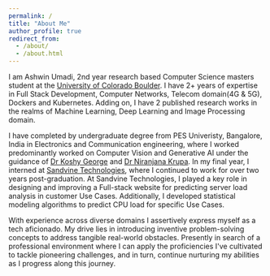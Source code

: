 ```yaml
---
permalink: /
title: "About Me"
author_profile: true
redirect_from: 
  - /about/
  - /about.html
---
```

I am Ashwin Umadi, 2nd year research based Computer Science masters student at the <a href="https://www.colorado.edu/">University of Colorado Boulder</a>. I have 2+ years of expertise in Full Stack Development, Computer Networks, Telecom domain(4G & 5G), Dockers and Kubernetes. Adding on, I have 2 published research works in the realms of Machine Learning, Deep Learning and Image Processing domain.

I have completed by undergraduate degree from PES Univeristy, Bangalore, India in Electronics and Communication engineering, where I worked predominantly worked on Computer Vision and Generative AI under the guidance of <a href="https://scholar.google.com/citations?user=qgLnGD8AAAAJ&hl=en">Dr Koshy George</a> and <a href="https://staff.pes.edu/nm1042/">Dr Niranjana Krupa</a>. In my final year, I interned at <a href="https://www.sandvine.com/">Sandvine Technologies</a>, where I continued to work for over two years post-graduation. At Sandvine Technologies, I played a key role in designing and improving a Full-stack website for predicting server load analysis in customer Use Cases. Additionally, I developed statistical modeling algorithms to predict CPU load for specific Use Cases.

With experience across diverse domains I assertively express myself as a tech aficionado. My drive lies in introducing inventive problem-solving concepts to address tangible real-world obstacles. Presently in search of a professional environment where I can apply the proficiencies I've cultivated to tackle pioneering challenges, and in turn, continue nurturing my abilities as I progress along this journey.
